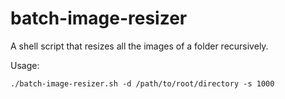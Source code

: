 # batch-image-resizer
A shell script that resizes all the images of a folder recursively.

Usage:

```./batch-image-resizer.sh -d /path/to/root/directory -s 1000```
